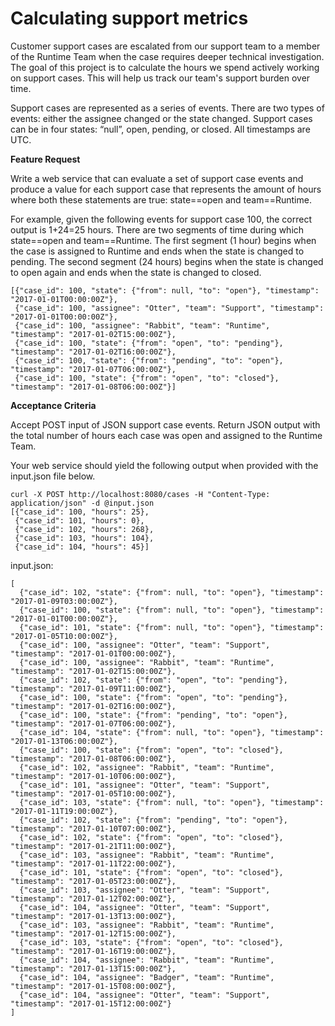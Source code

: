 # Calculating support metrics

Customer support cases are escalated from our support team to a member of the Runtime Team when the case requires deeper technical investigation. The goal of this project is to calculate the hours we spend actively working on support cases. This will help us track our team's support burden over time.

Support cases are represented as a series of events. There are two types of events: either the assignee changed or the state changed. Support cases can be in four states: “null”, open, pending, or closed. All timestamps are UTC. 

**Feature Request**

Write a web service that can evaluate a set of support case events and produce a value for each support case that represents the amount of hours where both these statements are true: state==open and team==Runtime. 

For example, given the following events for support case 100, the correct output is 1+24=25 hours. There are two segments of time during which state==open and team==Runtime. The first segment (1 hour) begins when the case is assigned to Runtime and ends when the state is changed to pending. The second segment (24 hours) begins when the state is changed to open again and ends when the state is changed to closed.

```
[{"case_id": 100, "state": {"from": null, "to": "open"}, "timestamp": "2017-01-01T00:00:00Z"},
 {"case_id": 100, "assignee": "Otter", "team": "Support", "timestamp": "2017-01-01T00:00:00Z"},
 {"case_id": 100, "assignee": "Rabbit", "team": "Runtime", "timestamp": "2017-01-02T15:00:00Z"},
 {"case_id": 100, "state": {"from": "open", "to": "pending"}, "timestamp": "2017-01-02T16:00:00Z"},
 {"case_id": 100, "state": {"from": "pending", "to": "open"}, "timestamp": "2017-01-07T06:00:00Z"},
 {"case_id": 100, "state": {"from": "open", "to": "closed"}, "timestamp": "2017-01-08T06:00:00Z"}]
```

**Acceptance Criteria**

Accept POST input of JSON support case events.  Return JSON output with the total number of hours each case was open and assigned to the Runtime Team.

Your web service should yield the following output when provided with the input.json file below.

```
curl -X POST http://localhost:8080/cases -H "Content-Type: application/json" -d @input.json
[{"case_id": 100, "hours": 25},
 {"case_id": 101, "hours": 0},
 {"case_id": 102, "hours": 268},
 {"case_id": 103, "hours": 104},
 {"case_id": 104, "hours": 45}]
```

input.json:

```
[
  {"case_id": 102, "state": {"from": null, "to": "open"}, "timestamp": "2017-01-09T03:00:00Z"},
  {"case_id": 100, "state": {"from": null, "to": "open"}, "timestamp": "2017-01-01T00:00:00Z"},
  {"case_id": 101, "state": {"from": null, "to": "open"}, "timestamp": "2017-01-05T10:00:00Z"},
  {"case_id": 100, "assignee": "Otter", "team": "Support", "timestamp": "2017-01-01T00:00:00Z"},
  {"case_id": 100, "assignee": "Rabbit", "team": "Runtime", "timestamp": "2017-01-02T15:00:00Z"},
  {"case_id": 102, "state": {"from": "open", "to": "pending"}, "timestamp": "2017-01-09T11:00:00Z"},
  {"case_id": 100, "state": {"from": "open", "to": "pending"}, "timestamp": "2017-01-02T16:00:00Z"},
  {"case_id": 100, "state": {"from": "pending", "to": "open"}, "timestamp": "2017-01-07T06:00:00Z"},
  {"case_id": 104, "state": {"from": null, "to": "open"}, "timestamp": "2017-01-13T06:00:00Z"},
  {"case_id": 100, "state": {"from": "open", "to": "closed"}, "timestamp": "2017-01-08T06:00:00Z"},
  {"case_id": 102, "assignee": "Rabbit", "team": "Runtime", "timestamp": "2017-01-10T06:00:00Z"},
  {"case_id": 101, "assignee": "Otter", "team": "Support", "timestamp": "2017-01-05T10:00:00Z"},
  {"case_id": 103, "state": {"from": null, "to": "open"}, "timestamp": "2017-01-11T19:00:00Z"},
  {"case_id": 102, "state": {"from": "pending", "to": "open"}, "timestamp": "2017-01-10T07:00:00Z"},
  {"case_id": 102, "state": {"from": "open", "to": "closed"}, "timestamp": "2017-01-21T11:00:00Z"},
  {"case_id": 103, "assignee": "Rabbit", "team": "Runtime", "timestamp": "2017-01-11T22:00:00Z"},
  {"case_id": 101, "state": {"from": "open", "to": "closed"}, "timestamp": "2017-01-05T23:00:00Z"},
  {"case_id": 103, "assignee": "Otter", "team": "Support", "timestamp": "2017-01-12T02:00:00Z"},
  {"case_id": 104, "assignee": "Otter", "team": "Support", "timestamp": "2017-01-13T13:00:00Z"},
  {"case_id": 103, "assignee": "Rabbit", "team": "Runtime", "timestamp": "2017-01-12T15:00:00Z"},
  {"case_id": 103, "state": {"from": "open", "to": "closed"}, "timestamp": "2017-01-16T19:00:00Z"},
  {"case_id": 104, "assignee": "Rabbit", "team": "Runtime", "timestamp": "2017-01-13T15:00:00Z"},
  {"case_id": 104, "assignee": "Badger", "team": "Runtime", "timestamp": "2017-01-15T08:00:00Z"},
  {"case_id": 104, "assignee": "Otter", "team": "Support", "timestamp": "2017-01-15T12:00:00Z"}
]
```
